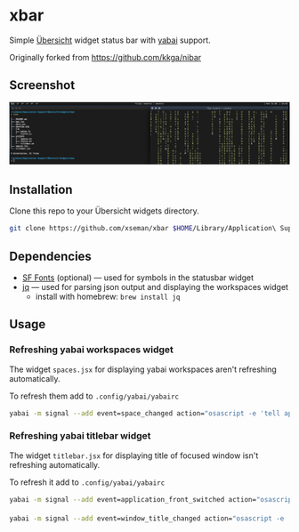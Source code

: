 # xbar

Simple [Übersicht](https://github.com/felixhageloh/uebersicht) widget status bar with [yabai](https://github.com/koekeishiya/yabai) support.

Originally forked from <https://github.com/kkga/nibar>

## Screenshot

![img](./desktop.png)

## Installation

Clone this repo to your Übersicht widgets directory.

```bash
git clone https://github.com/xseman/xbar $HOME/Library/Application\ Support/Übersicht/widgets/xbar
```

## Dependencies

- [SF Fonts](https://developer.apple.com/fonts/) (optional) — used for symbols in the statusbar widget
- [jq](https://github.com/stedolan/jq) — used for parsing json output and displaying the workspaces widget
  - install with homebrew: `brew install jq`

## Usage

### Refreshing yabai workspaces widget

The widget `spaces.jsx` for displaying yabai workspaces aren't refreshing automatically.

To refresh them add to `.config/yabai/yabairc`

```sh
yabai -m signal --add event=space_changed action="osascript -e 'tell application id \"tracesOf.Uebersicht\" to refresh widget id \"xbar-spaces-jsx\"'"
```

### Refreshing yabai titlebar widget

The widget `titlebar.jsx` for displaying title of focused window isn't refreshing automatically.

To refresh it add to `.config/yabai/yabairc`

```sh
yabai -m signal --add event=application_front_switched action="osascript -e 'tell application id \"tracesOf.Uebersicht\" to refresh widget id \"xbar-titlebar-jsx\"'"

yabai -m signal --add event=window_title_changed action="osascript -e 'tell application id \"tracesOf.Uebersicht\" to refresh widget id \"xbar-titlebar-jsx\"'"
```
